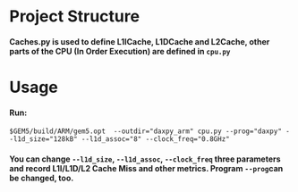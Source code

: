 # Project Structure
#### Caches.py is used to define L1ICache, L1DCache and L2Cache, other parts of the CPU (In Order Execution) are defined in `cpu.py`

# Usage
#### Run:
```
$GEM5/build/ARM/gem5.opt  --outdir="daxpy_arm" cpu.py --prog="daxpy" --l1d_size="128kB" --l1d_assoc="8" --clock_freq="0.8GHz" 
```
#### You can change `--l1d_size`, `--l1d_assoc`, `--clock_freq` three parameters and record L1I/L1D/L2 Cache Miss and other metrics. Program `--prog`can be changed, too.
